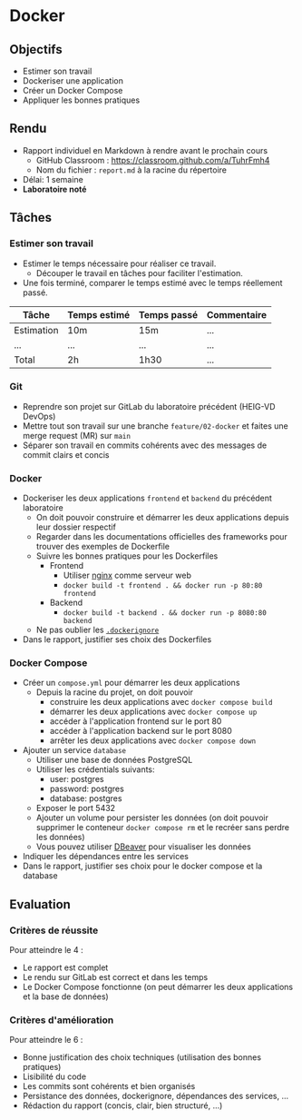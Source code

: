 # Docker

## Objectifs

- Estimer son travail
- Dockeriser une application
- Créer un Docker Compose
- Appliquer les bonnes pratiques

## Rendu

- Rapport individuel en Markdown à rendre avant le prochain cours
  - GitHub Classroom : https://classroom.github.com/a/TuhrFmh4
  - Nom du fichier : `report.md` à la racine du répertoire
- Délai: 1 semaine
- **Laboratoire noté**

## Tâches

### Estimer son travail

- Estimer le temps nécessaire pour réaliser ce travail.
  - Découper le travail en tâches pour faciliter l'estimation.
- Une fois terminé, comparer le temps estimé avec le temps réellement passé.

| Tâche      | Temps estimé | Temps passé | Commentaire |
| ---------- | ------------ | ----------- | ----------- |
| Estimation | 10m          | 15m         | ...         |
| ...        | ...          | ...         | ...         |
| Total      | 2h           | 1h30        | ...         |

### Git

- Reprendre son projet sur GitLab du laboratoire précédent (HEIG-VD DevOps)
- Mettre tout son travail sur une branche `feature/02-docker` et faites une merge request (MR) sur `main`
- Séparer son travail en commits cohérents avec des messages de commit clairs et concis

### Docker

- Dockeriser les deux applications `frontend` et `backend` du précédent laboratoire
  - On doit pouvoir construire et démarrer les deux applications depuis leur dossier respectif
  - Regarder dans les documentations officielles des frameworks pour trouver des exemples de Dockerfile
  - Suivre les bonnes pratiques pour les Dockerfiles
    - Frontend
      - Utiliser [nginx](https://nginx.org/) comme serveur web
      - `docker build -t frontend . && docker run -p 80:80 frontend`
    - Backend
      - `docker build -t backend . && docker run -p 8080:80 backend`
  - Ne pas oublier les [`.dockerignore`](https://docs.docker.com/engine/reference/builder/#dockerignore-file)
- Dans le rapport, justifier ses choix des Dockerfiles

### Docker Compose

- Créer un `compose.yml` pour démarrer les deux applications
  - Depuis la racine du projet, on doit pouvoir
    - construire les deux applications avec `docker compose build`
    - démarrer les deux applications avec `docker compose up`
    - accéder à l'application frontend sur le port 80
    - accéder à l'application backend sur le port 8080
    - arrêter les deux applications avec `docker compose down`
- Ajouter un service `database`
  - Utiliser une base de données PostgreSQL
  - Utiliser les crédentials suivants:
    - user: postgres
    - password: postgres
    - database: postgres
  - Exposer le port 5432
  - Ajouter un volume pour persister les données (on doit pouvoir supprimer le conteneur `docker compose rm` et le recréer sans perdre les données)
  - Vous pouvez utiliser [DBeaver](https://dbeaver.io/) pour visualiser les données
- Indiquer les dépendances entre les services
- Dans le rapport, justifier ses choix pour le docker compose et la database

## Evaluation

### Critères de réussite

Pour atteindre le 4 :

- Le rapport est complet
- Le rendu sur GitLab est correct et dans les temps
- Le Docker Compose fonctionne (on peut démarrer les deux applications et la base de données)

### Critères d'amélioration

Pour atteindre le 6 :

- Bonne justification des choix techniques (utilisation des bonnes pratiques)
- Lisibilité du code
- Les commits sont cohérents et bien organisés
- Persistance des données, dockerignore, dépendances des services, ...
- Rédaction du rapport (concis, clair, bien structuré, ...)
